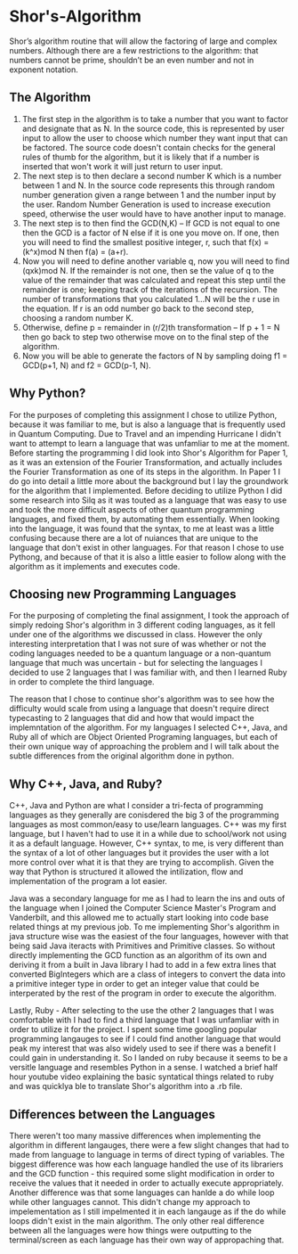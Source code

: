 # Shor's-Algorithm
Shor’s algorithm routine that will allow the factoring of large and complex numbers. Although there are a few restrictions to the algorithm: that numbers cannot be prime, shouldn’t be an even number and not in exponent notation. 

## The Algorithm
1. The first step in the algorithm is to take a number that you want to factor and designate that as N.  In the source code, this is represented by user input to allow the user to choose which number they want input that can be factored. The source code doesn't contain checks for the general rules of thumb for the algorithm, but it is likely that if a number is inserted that won't work it will just return to user input.
2. The next step is to then declare a second number K which is a number between 1 and N. In the source code represents this through random number generation given a range between 1 and the number input by the user. Random Number Generation is used to increase execution speed, otherwise the user would have to have another input to manage.
3. The next step is to then find the GCD(N,K) – If GCD is not equal to one then the GCD is a factor of N else if it is one you move on. If one, then you will need to find the smallest positive integer, r, such that f(x) = (k^x)mod N then f(a) = (a+r). 
4. Now you will need to define another variable q, now you will need to find (qxk)mod N. If the remainder is not one, then se the value of q to the value of the remainder that was calculated and repeat this step until the remainder is one; keeping track of the iterations of the recursion. The number of transformations that you calculated 1…N will be the r use in the equation. If r is an odd number go back to the second step, choosing a random number K.
5. Otherwise, define p = remainder in (r/2)th transformation – If p + 1 = N then go back to step two otherwise move on to the final step of the algorithm.
6.  Now you will be able to generate the factors of N by sampling doing f1 = GCD(p+1, N) and f2 = GCD(p-1, N).

## Why Python?
For the purposes of completing this assignment I chose to utilize Python, because it was familiar to me, but is also a language that is frequently used in Quantum Computing. Due to Travel and an impending Hurricane I didn't want to attempt to learn a language that was unfamliar to me at the moment. Before starting the programming I did look into Shor's Algorithm for Paper 1, as it was an extension of the Fourier Transformation, and actually includes the Fourier Transformation as one of its steps in the algorithm. In Paper 1 I do go into detail a little more about the background but I lay the groundwork for the algorithm that I implemented. Before deciding to utilize Python I did some research into Silq as it was touted as a language that was easy to use and took the more difficult aspects of other quantum programming languages, and fixed them, by automating them essentially. When looking into the language, it was found that the syntax, to me at least was a little confusing because there are a lot of nuiances that are unique to the language that don't exist in other languages. For that reason I chose to use Pythong, and because of that it is also a little easier to follow along with the algorithm as it implements and executes code. 

## Choosing new Programming Languages
For the purposing of completing the final assignment, I took the approach of simply redoing Shor's algorithm in 3 different coding languages, as it fell under one of the algorithms we discussed in class. However the only interesting interpretation that I was not sure of was whether or not the coding languages needed to be a quantum language or a non-quantum language that much was uncertain - but for selecting the languages I decided to use 2 languages that I was familiar with, and then I learned Ruby in order to complete the third language.

The reason that I chose to continue shor's algorithm was to see how the difficulty would scale from using a language that doesn't require direct typecasting to 2 languages that did and how that would impact the implemntation of the algorithm. For my languages I selected C++, Java, and Ruby all of which are Object Oriented Programing languages, but each of their own unique way of approaching the problem and I will talk about the subtle differences from the original algorithm done in python. 

## Why C++, Java, and Ruby?
C++, Java and Python are what I consider a tri-fecta of programming languages as they generally are conisdered the big 3 of the programming languages as most common/easy to use/learn languages. C++ was my first language, but I haven't had to use it in a while due to school/work not using it as a default language. However, C++ syntax, to me, is very different than the syntax of a lot of other languages but it provides the user with a lot more control over what it is that they are trying to accomplish. Given the way that Python is structured it allowed the intilization, flow and implementation of the program a lot easier.

Java was a secondary language for me as I had to learn the ins and outs of the language when I joined the Computer Science Master's Program and Vanderbilt, and this allowed me to actually start looking into code base related things at my previous job. To me implementing Shor's algorithm in java structure wise was the easiest of the four languages, however with that being said Java iteracts with Primitives and Primitive classes. So without directly implementing the GCD function as an algorithm of its own and deriving it from a built in Java library I had to add in a few extra lines that converted BigIntegers which are a class of integers to convert the data into a primitive integer type in order to get an integer value that could be interperated by the rest of the program in order to execute the algorithm. 

Lastly, Ruby - After selecting to the use the other 2 languages that I was comfortable with I had to find a third language that I was unfamliar with in order to utilize it for the project. I spent some time googling popular programming langauges to see if I could find another language that would peak my interest that was also widely used to see if there was a benefit I could gain in understanding it. So I landed on ruby because it seems to be a versitle language and resembles Python in a sense. I watched a brief half hour youtube video explaining the basic syntatical things related to ruby and was quicklya ble to translate Shor's algorithm into a .rb file.  

## Differences between the Languages
There weren't too many massive differences when implementing the algorithm in different langauges, there were a few slight changes that had to made from language to language in terms of direct typing of variables. The biggest difference was how each language handled the use of its librariers and the GCD function - this required some slight modification in order to receive the values that it needed in order to actually execute appropriately. Another difference was that some languages can hanlde a do while loop while other languages cannot. This didn't change my approach to impelementation as I still impelmented it in each langauge as if the do while loops didn't exist in the main algorithm. The only other real difference between all the languages were how things were outputting to the terminal/screen as each language has their own way of appropaching that. 

